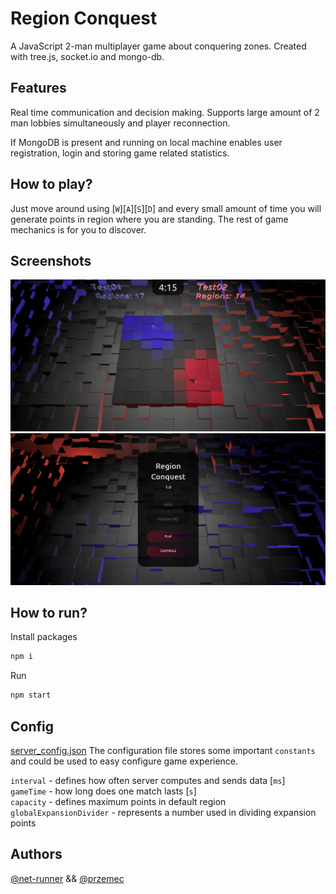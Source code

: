 # Region Conquest


A JavaScript 2-man multiplayer game about conquering zones. Created with tree.js, socket.io and mongo-db.

## Features

Real time communication and decision making. Supports large amount of 2 man lobbies simultaneously and player reconnection.  

If MongoDB is present and running on local machine enables user registration, login and storing game related statistics.

## How to play?

Just move around using [`W`][`A`][`S`][`D`] and every small amount of time you will generate points in region where you are standing. The rest of game mechanics is for you to discover.

## Screenshots

![Login](https://github.com/net-runner/region-conquest/blob/master/screenshots/game.PNG)
![Game](https://github.com/net-runner/region-conquest/blob/master/screenshots/login.PNG)

## How to run?

Install packages
```bash
npm i
```
Run
```bash
npm start
```

## Config
[server_config.json](/config/server_config.json)
The configuration file stores some important `constants` and could be used to easy configure game experience.

`interval` - defines how often server computes and sends data [`ms`]  
`gameTime` - how long does one match lasts                    [`s`]   
`capacity` - defines maximum points in default region  
`globalExpansionDivider` - represents a number used in dividing expansion points    

## Authors
[@net-runner](https://github.com/net-runner) && [@przemec](https://github.com/przemec)
